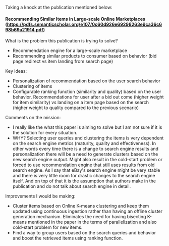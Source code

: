 Taking a knock at the publication mentioned below:

#### Recommending Similar Items in Large-scale Online Marketplaces (https://pdfs.semanticscholar.org/e107/0c60d926e69298263e9ca36c698b69a21914.pdf)

What is the problem this publication is trying to solve?
* Recommendation engine for a large-scale marketplace
* Recommending similar products to consumer based on behavior (bid page redirect vs item landing from search page)

Key ideas:
* Personalization of recommendation based on the user search behavior
* Clustering of items
* Configurable ranking function (similarity and quality) based on the user behavior. Recommendations for user after a bid out come (higher weight for item similarity) vs landing on a item page based on the search (higher weight to quality compared to the previous scenario)

Comments on the mission:
* I really like the what this paper is aiming to solve but I am not sure if it is the solution for every situation.
* WHY? Selecting user queries and clustering the items is very dependent on the search engine metrics (maturity, quality and effectiveness). In other words every time there is a change to search engine results and personalization there will be a need to generate clusters based on the new search engine output. Might also result in the cold-start problem or forced to use recommendation engine that still uses results from old search engine. As I say that eBay's search engine might be very stable and there is very little room for drastic changes to the search engine itself. And on top of that it is the assumption that authors make in the publication and do not talk about search engine in detail.

Improvements I would be making:
* Cluster items based on Online K-means clustering and keep them updated using continuous ingestion rather than having an offline cluster generation mechanism. Eliminates the need for having bisecting K-means mentioned in the paper in the terms of parallelization and also cold-start problem for new items.
* Find a way to group users based on the search queries and behavior and boost the retrieved items using ranking function.
